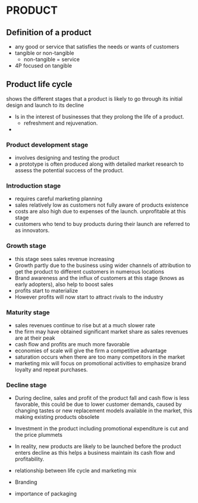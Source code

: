 # PRODUCT

## Definition of a product
 - any good or service that satisfies the needs or wants of customers
 - tangible or non-tangible
	 - non-tangible = service
 - 4P focused on tangible


## Product life cycle

shows the different stages that a product is likely to go through its initial design and launch to its decline


- Is in the interest of businesses that they prolong the life of a product.
	- refreshment and rejuvenation.
- 
### Product development stage
- involves designing and testing the product
- a prototype is often produced along with detailed market research to assess the potential success of the product.


### Introduction stage 
- requires careful marketing planning
- sales relatively low as customers not fully aware of products existence
- costs are also high due to expenses of the launch. unprofitable at this stage
- customers who tend to buy products during their launch are referred to as innovators.


### Growth stage
- this stage sees sales revenue increasing
- Growth partly due to the business using wider channels of attribution to get the product to different customers in numerous locations
- Brand awareness and the influx of customers at this stage (knows as early adopters), also help to boost sales
- profits start to materialize
- However profits will now start to attract rivals to the industry


### Maturity stage
- sales revenues continue to rise but at a much slower rate
- the firm may have obtained significant market share as sales revenues are at their peak
- cash flow and profits are much more favorable
- economies of scale will give the firm a competitive advantage
- saturation occurs when there are too many competitors in the market
- marketing mix will focus on promotional activities to emphasize brand loyalty and repeat purchases.


### Decline stage
- During decline, sales and profit of the product fall and cash flow is less favorable, this could be due to lower customer demands, caused by changing tastes or new replacement models available in the market, this making existing products obsolete
- Investment in the product including promotional expenditure is cut and the price plummets
- In reality, new products are likely to be launched before the product enters  decline as this helps a business maintain its cash flow and profitability.






 - relationship between life cycle and marketing mix
 - Branding
 - importance of packaging


